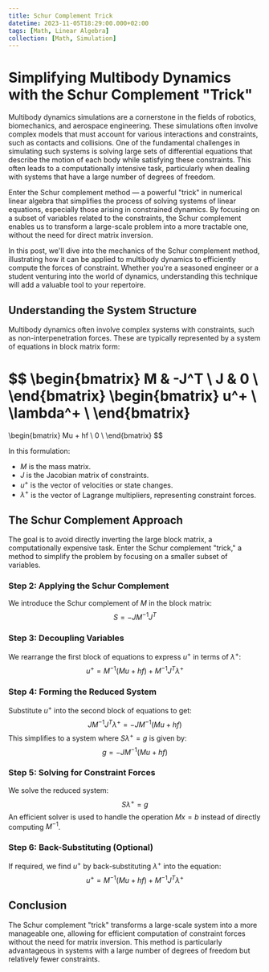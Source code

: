 ```yaml
---
title: Schur Complement Trick
datetime: 2023-11-05T18:29:00.000+02:00
tags: [Math, Linear Algebra]
collection: [Math, Simulation]
---
```

# Simplifying Multibody Dynamics with the Schur Complement "Trick"
Multibody dynamics simulations are a cornerstone in the fields of robotics, biomechanics, and aerospace engineering. These simulations often involve complex models that must account for various interactions and constraints, such as contacts and collisions. One of the fundamental challenges in simulating such systems is solving large sets of differential equations that describe the motion of each body while satisfying these constraints. This often leads to a computationally intensive task, particularly when dealing with systems that have a large number of degrees of freedom.

Enter the Schur complement method — a powerful "trick" in numerical linear algebra that simplifies the process of solving systems of linear equations, especially those arising in constrained dynamics. By focusing on a subset of variables related to the constraints, the Schur complement enables us to transform a large-scale problem into a more tractable one, without the need for direct matrix inversion.

In this post, we'll dive into the mechanics of the Schur complement method, illustrating how it can be applied to multibody dynamics to efficiently compute the forces of constraint. Whether you're a seasoned engineer or a student venturing into the world of dynamics, understanding this technique will add a valuable tool to your repertoire.
## Understanding the System Structure
Multibody dynamics often involve complex systems with constraints, such as non-interpenetration forces. These are typically represented by a system of equations in block matrix form:

$$
\begin{bmatrix}
M & -J^T \\
J & 0 \\
\end{bmatrix}
\begin{bmatrix}
u^+ \\
\lambda^+ \\
\end{bmatrix}
=
\begin{bmatrix}
Mu + hf \\
0 \\
\end{bmatrix}
$$

In this formulation:
- *M* is the mass matrix.
- *J* is the Jacobian matrix of constraints.
- $u^+$ is the vector of velocities or state changes.
- $λ^+$ is the vector of Lagrange multipliers, representing constraint forces.

## The Schur Complement Approach
The goal is to avoid directly inverting the large block matrix, a computationally expensive task. Enter the Schur complement "trick," a method to simplify the problem by focusing on a smaller subset of variables.

### Step 2: Applying the Schur Complement
We introduce the Schur complement of $M$ in the block matrix:
$$
S = -J M^{-1} J^T
$$
### Step 3: Decoupling Variables
We rearrange the first block of equations to express $u^+$ in terms of $λ^+$:
$$
u^+ = M^{-1}(Mu + hf) + M^{-1}J^T \lambda^+
$$

### Step 4: Forming the Reduced System
Substitute $u^+$ into the second block of equations to get:
$$
J M^{-1}J^T \lambda^+ = -J M^{-1}(Mu + hf)
$$
This simplifies to a system where $S\lambda^+=g$ is given by:
$$
g = -J M^{-1}(Mu + hf)
$$
### Step 5: Solving for Constraint Forces
We solve the reduced system:
$$
S \lambda^+ = g
$$
An efficient solver is used to handle the operation $Mx=b$ instead of directly computing $M^{-1}$.

### Step 6: Back-Substituting (Optional)
If required, we find $u^+$ by back-substituting $λ^+$ into the equation:
$$
u^+ = M^{-1}(Mu + hf) + M^{-1}J^T \lambda^+
$$

## Conclusion
The Schur complement "trick" transforms a large-scale system into a more manageable one, allowing for efficient computation of constraint forces without the need for matrix inversion. This method is particularly advantageous in systems with a large number of degrees of freedom but relatively fewer constraints.